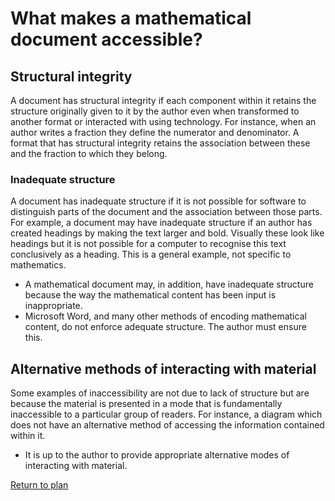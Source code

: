 # What makes a mathematical document accessible?

## Structural integrity

A document has structural integrity if each component within it retains the structure originally given to it by the author even when transformed to another format or interacted with using technology. For instance, when an author writes a fraction they define the numerator and denominator. A format that has structural integrity retains the association between these and the fraction to which they belong.

### Inadequate structure

A document has inadequate structure if it is not possible for software to distinguish parts of the document and the association between those parts. For example, a document may have inadequate structure if an author has created headings by making the text larger and bold. Visually these look like headings but it is not possible for a computer to recognise this text conclusively as a heading. This is a general example, not specific to mathematics.

* A mathematical document may, in addition, have inadequate structure because the way the mathematical content has been input is inappropriate.
* Microsoft Word, and many other methods of encoding mathematical content, do not enforce adequate structure. The author must ensure this.

## Alternative methods of interacting with material

Some examples of inaccessibility are not due to lack of structure but are because the material is presented in a mode that is fundamentally inaccessible to a particular group of readers. For instance, a diagram which does not have an alternative method of accessing the information contained within it.

* It is up to the author to provide appropriate alternative modes of interacting with material.

[Return to plan](index.html)
